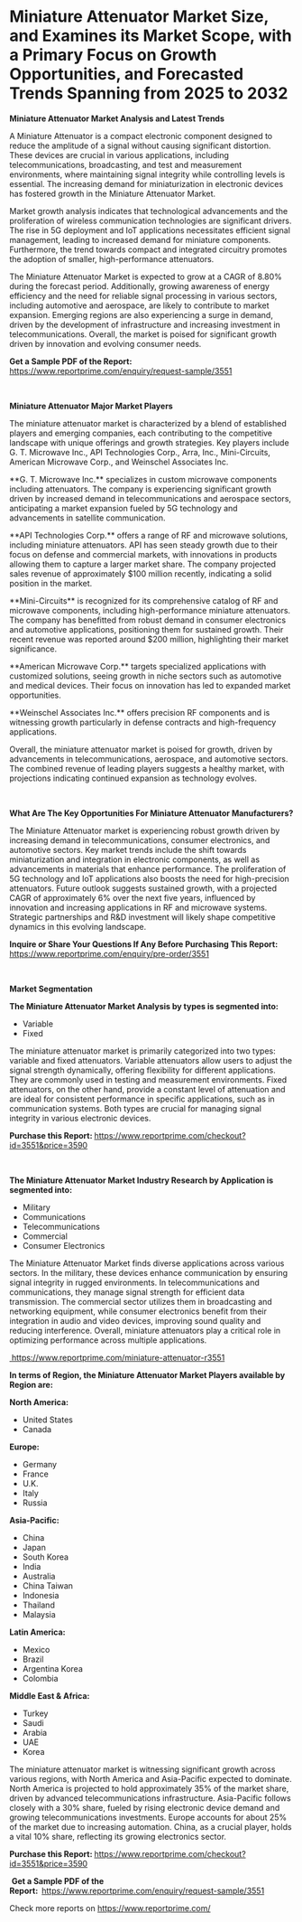 <p><h1>Miniature Attenuator Market Size, and Examines its Market Scope, with a Primary Focus on Growth Opportunities, and Forecasted Trends Spanning from 2025 to 2032</h1></p><p><strong>Miniature Attenuator Market Analysis and Latest Trends</strong></p>
<p><p>A Miniature Attenuator is a compact electronic component designed to reduce the amplitude of a signal without causing significant distortion. These devices are crucial in various applications, including telecommunications, broadcasting, and test and measurement environments, where maintaining signal integrity while controlling levels is essential. The increasing demand for miniaturization in electronic devices has fostered growth in the Miniature Attenuator Market.</p><p>Market growth analysis indicates that technological advancements and the proliferation of wireless communication technologies are significant drivers. The rise in 5G deployment and IoT applications necessitates efficient signal management, leading to increased demand for miniature components. Furthermore, the trend towards compact and integrated circuitry promotes the adoption of smaller, high-performance attenuators.</p><p>The Miniature Attenuator Market is expected to grow at a CAGR of 8.80% during the forecast period. Additionally, growing awareness of energy efficiency and the need for reliable signal processing in various sectors, including automotive and aerospace, are likely to contribute to market expansion. Emerging regions are also experiencing a surge in demand, driven by the development of infrastructure and increasing investment in telecommunications. Overall, the market is poised for significant growth driven by innovation and evolving consumer needs.</p></p>
<p><strong>Get a Sample PDF of the Report:&nbsp;</strong> <a href="https://www.reportprime.com/enquiry/request-sample/3551?utm_campaign=3172&utm_medium=2&utm_source=Github&utm_content=ia&utm_term=18032025&utm_id=miniature-attenuator">https://www.reportprime.com/enquiry/request-sample/3551</a></p>
<p>&nbsp;</p>
<p><strong>Miniature Attenuator Major Market Players</strong></p>
<p><p>The miniature attenuator market is characterized by a blend of established players and emerging companies, each contributing to the competitive landscape with unique offerings and growth strategies. Key players include G. T. Microwave Inc., API Technologies Corp., Arra, Inc., Mini-Circuits, American Microwave Corp., and Weinschel Associates Inc.</p><p>**G. T. Microwave Inc.** specializes in custom microwave components including attenuators. The company is experiencing significant growth driven by increased demand in telecommunications and aerospace sectors, anticipating a market expansion fueled by 5G technology and advancements in satellite communication.</p><p>**API Technologies Corp.** offers a range of RF and microwave solutions, including miniature attenuators. API has seen steady growth due to their focus on defense and commercial markets, with innovations in products allowing them to capture a larger market share. The company projected sales revenue of approximately $100 million recently, indicating a solid position in the market.</p><p>**Mini-Circuits** is recognized for its comprehensive catalog of RF and microwave components, including high-performance miniature attenuators. The company has benefitted from robust demand in consumer electronics and automotive applications, positioning them for sustained growth. Their recent revenue was reported around $200 million, highlighting their market significance.</p><p>**American Microwave Corp.** targets specialized applications with customized solutions, seeing growth in niche sectors such as automotive and medical devices. Their focus on innovation has led to expanded market opportunities.</p><p>**Weinschel Associates Inc.** offers precision RF components and is witnessing growth particularly in defense contracts and high-frequency applications. </p><p>Overall, the miniature attenuator market is poised for growth, driven by advancements in telecommunications, aerospace, and automotive sectors. The combined revenue of leading players suggests a healthy market, with projections indicating continued expansion as technology evolves.</p></p>
<p>&nbsp;</p>
<p><strong>What Are The Key Opportunities For Miniature Attenuator Manufacturers?</strong></p>
<p><p>The Miniature Attenuator market is experiencing robust growth driven by increasing demand in telecommunications, consumer electronics, and automotive sectors. Key market trends include the shift towards miniaturization and integration in electronic components, as well as advancements in materials that enhance performance. The proliferation of 5G technology and IoT applications also boosts the need for high-precision attenuators. Future outlook suggests sustained growth, with a projected CAGR of approximately 6% over the next five years, influenced by innovation and increasing applications in RF and microwave systems. Strategic partnerships and R&D investment will likely shape competitive dynamics in this evolving landscape.</p></p>
<p><strong>Inquire or Share Your Questions If Any Before Purchasing This Report:</strong> <a href="https://www.reportprime.com/enquiry/pre-order/3551?utm_campaign=3172&utm_medium=2&utm_source=Github&utm_content=ia&utm_term=18032025&utm_id=miniature-attenuator">https://www.reportprime.com/enquiry/pre-order/3551</a></p>
<p>&nbsp;</p>
<p><strong>Market Segmentation</strong></p>
<p><strong>The Miniature Attenuator Market Analysis by types is segmented into:</strong></p>
<p><ul><li>Variable</li><li>Fixed</li></ul></p>
<p><p>The miniature attenuator market is primarily categorized into two types: variable and fixed attenuators. Variable attenuators allow users to adjust the signal strength dynamically, offering flexibility for different applications. They are commonly used in testing and measurement environments. Fixed attenuators, on the other hand, provide a constant level of attenuation and are ideal for consistent performance in specific applications, such as in communication systems. Both types are crucial for managing signal integrity in various electronic devices.</p></p>
<p><strong>Purchase this Report:&nbsp;</strong><a href="https://www.reportprime.com/checkout?id=3551&price=3590&utm_campaign=3172&utm_medium=2&utm_source=Github&utm_content=ia&utm_term=18032025&utm_id=miniature-attenuator">https://www.reportprime.com/checkout?id=3551&price=3590</a></p>
<p>&nbsp;</p>
<p><strong>The Miniature Attenuator Market Industry Research by Application is segmented into:</strong></p>
<p><ul><li>Military</li><li>Communications</li><li>Telecommunications</li><li>Commercial</li><li>Consumer Electronics</li></ul></p>
<p><p>The Miniature Attenuator Market finds diverse applications across various sectors. In the military, these devices enhance communication by ensuring signal integrity in rugged environments. In telecommunications and communications, they manage signal strength for efficient data transmission. The commercial sector utilizes them in broadcasting and networking equipment, while consumer electronics benefit from their integration in audio and video devices, improving sound quality and reducing interference. Overall, miniature attenuators play a critical role in optimizing performance across multiple applications.</p></p>
<p><a href="https://www.reportprime.com/miniature-attenuator-r3551?utm_campaign=3172&utm_medium=2&utm_source=Github&utm_content=ia&utm_term=18032025&utm_id=miniature-attenuator">&nbsp;https://www.reportprime.com/miniature-attenuator-r3551</a></p>
<p><strong>In terms of Region, the Miniature Attenuator Market Players available by Region are:</strong></p>
<p>
    <p> <strong> North America: </strong>
        <ul>
            <li>United States</li>
            <li>Canada</li>
        </ul>
        </p> 
    <p> <strong> Europe: </strong>
        <ul>
            <li>Germany</li>
            <li>France</li>
            <li>U.K.</li>
            <li>Italy</li>
            <li>Russia</li>
        </ul>
        </p> 
    <p> <strong> Asia-Pacific: </strong>
        <ul>
            <li>China</li>
            <li>Japan</li>
            <li>South Korea</li>
            <li>India</li>
            <li>Australia</li>
            <li>China Taiwan</li>
            <li>Indonesia</li>
            <li>Thailand</li>
            <li>Malaysia</li>
        </ul>
        </p> 
    <p> <strong> Latin America: </strong>
        <ul>
            <li>Mexico</li>
            <li>Brazil</li>
            <li>Argentina Korea</li>
            <li>Colombia</li>
        </ul>
        </p> 
    <p> <strong> Middle East & Africa: </strong>
        <ul>
            <li>Turkey</li>
            <li>Saudi</li>
            <li>Arabia</li>
            <li>UAE</li>
            <li>Korea</li>
        </ul>
    </p>
    </p>
<p><p>The miniature attenuator market is witnessing significant growth across various regions, with North America and Asia-Pacific expected to dominate. North America is projected to hold approximately 35% of the market share, driven by advanced telecommunications infrastructure. Asia-Pacific follows closely with a 30% share, fueled by rising electronic device demand and growing telecommunications investments. Europe accounts for about 25% of the market due to increasing automation. China, as a crucial player, holds a vital 10% share, reflecting its growing electronics sector.</p></p>
<p><strong>Purchase this Report: </strong><a href="https://www.reportprime.com/checkout?id=3551&price=3590&utm_campaign=3172&utm_medium=2&utm_source=Github&utm_content=ia&utm_term=18032025&utm_id=miniature-attenuator">https://www.reportprime.com/checkout?id=3551&price=3590</a></p>
<p>&nbsp;<strong>Get a Sample PDF of the Report:&nbsp;&nbsp;</strong><a href="https://www.reportprime.com/enquiry/request-sample/3551?utm_campaign=3172&utm_medium=2&utm_source=Github&utm_content=ia&utm_term=18032025&utm_id=miniature-attenuator">https://www.reportprime.com/enquiry/request-sample/3551</a></p>
<p><strong></strong></p>
<p>Check more reports on <a href="https://www.reportprime.com/?utm_campaign=3172&utm_medium=2&utm_source=Github&utm_content=ia&utm_term=18032025&utm_id=miniature-attenuator">https://www.reportprime.com/</a></p>